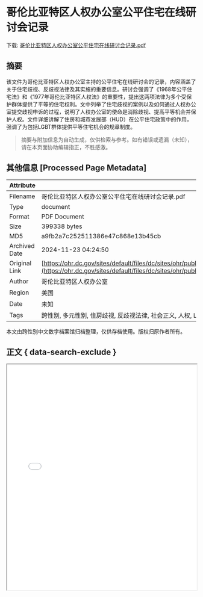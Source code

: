 # 哥伦比亚特区人权办公室公平住宅在线研讨会记录

<!-- tcd_download_link -->
下载: <a href="../哥伦比亚特区人权办公室公平住宅在线研讨会记录.pdf" download>哥伦比亚特区人权办公室公平住宅在线研讨会记录.pdf</a>
<!-- tcd_download_link_end -->

## 摘要

<!-- tcd_abstract -->
该文件为哥伦比亚特区人权办公室主持的公平住宅在线研讨会的记录，内容涵盖了关于住宅歧视、反歧视法律及其实施的重要信息。研讨会强调了《1968年公平住宅法》和《1977年哥伦比亚特区人权法》的重要性，提出这两项法律为多个受保护群体提供了平等的住宅权利。文中列举了住宅歧视的案例以及如何通过人权办公室提交歧视申诉的过程，说明了人权办公室的使命是消除歧视、提高平等机会并保护人权。文件详细讲解了住房和城市发展部（HUD）在公平住宅政策中的作用，强调了为包括LGBT群体提供平等住宅机会的规章制度。

<!-- tcd_abstract_end -->

> 摘要与附加信息为自动生成，仅供检索与参考。如有错误或遗漏（未知），请在本页面协助编辑指正，不胜感激。

## 其他信息 [Processed Page Metadata]

| Attribute       | Value                                  |
|-----------------|----------------------------------------|
| Filename        | 哥伦比亚特区人权办公室公平住宅在线研讨会记录.pdf                             |
| Type            | document                                 |
| Format          | PDF Document                               |
| Size            | 399338 bytes                           |
| MD5             | a9fb2a7c252511386e47c868e13b45cb                                  |
| Archived Date   | 2024-11-23 04:24:50                             |
| Original Link   | [https://ohr.dc.gov/sites/default/files/dc/sites/ohr/publication/attachments/FairAndInclusiveWebinarScript_Chinese.pdf](https://ohr.dc.gov/sites/default/files/dc/sites/ohr/publication/attachments/FairAndInclusiveWebinarScript_Chinese.pdf)                         |
| Author          | 哥伦比亚特区人权办公室                               |
| Region          | 美国                               |
| Date            | 未知                                 |
| Tags            | 跨性别, 多元性别, 住房歧视, 反歧视法律, 社会正义, 人权, LGBTQ+权利, 公平住宅计划                                 |

本文由跨性别中文数字档案馆归档整理，仅供存档使用。版权归原作者所有。


## 正文 { data-search-exclude }

<!-- tcd_main_text -->
<iframe src="../哥伦比亚特区人权办公室公平住宅在线研讨会记录.pdf" width="100%" height="600px">
    <p>无法显示PDF，请下载查看。</p>
</iframe>
<!-- tcd_main_text_end -->

